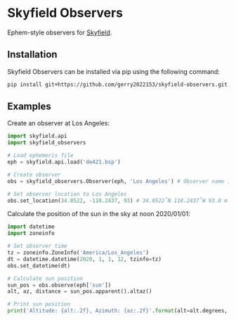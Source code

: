 # Skyfield Observers
Ephem-style observers for [Skyfield](https://rhodesmill.org/skyfield/).

## Installation
Skyfield Observers can be installed via pip using the following command:
```bash
pip install git+https://github.com/gerry2022153/skyfield-observers.git
```

## Examples
Create an observer at Los Angeles:
```python
import skyfield.api
import skyfield_observers

# Load ephemeris file
eph = skyfield.api.load('de421.bsp')

# Create observer
obs = skyfield_observers.Observer(eph, 'Los Angeles') # Observer name is optional and does not affect functionality

# Set observer location to Los Angeles
obs.set_location(34.0522, -118.2437, 93) # 34.0522˚N 118.2437˚W 93.0 m
```

Calculate the position of the sun in the sky at noon 2020/01/01:
```python
import datetime
import zoneinfo

# Set observer time
tz = zoneinfo.ZoneInfo('America/Los_Angeles')
dt = datetime.datetime(2020, 1, 1, 12, tzinfo=tz)
obs.set_datetime(dt)

# Calculate sun position
sun_pos = obs.observe(eph['sun'])
alt, az, distance = sun_pos.apparent().altaz()

# Print sun position
print('Altitude: {alt:.2f}, Azimuth: {az:.2f}'.format(alt=alt.degrees, az=az.degrees))
```
